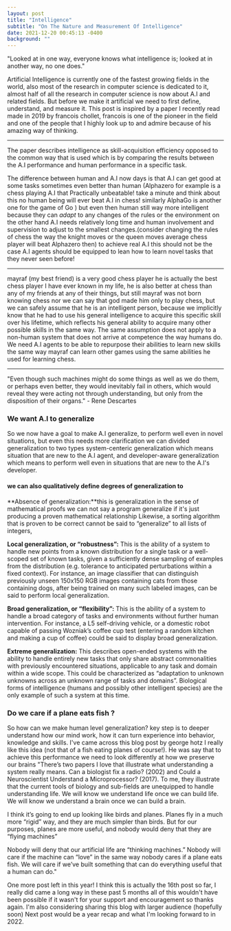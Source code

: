 ```yaml
---
layout: post
title: "Intelligence"
subtitle: "On The Nature and Measurement Of Intelligence"
date: 2021-12-20 00:45:13 -0400
background: ""
---
```

"Looked at in one way, everyone knows what
intelligence is; looked at in another way, no
one does."

Artificial Intelligence is currently one of the fastest growing fields in the world, also most of the research in computer science is dedicated to it, almost half of all the research in computer science is now about A.I and related fields. But before we make it artificial we need to first define, understand, and measure it. This post is inspired by a paper I recently read made in 2019 by francois chollet, francois is one of the pioneer in the field and one of the people that I highly look up to and admire because of his amazing way of thinking.

---

The paper describes intelligence as skill-acquisition efficiency opposed to the common way that is used which is by comparing the results between the A.I performance and human performance in a specific task.

The difference between human and A.I now days is that A.I can get good at some tasks sometimes even better than human (Alphazero for example is a chess playing A.I that Practically unbeatable! take a minute and think about this no human being will ever beat A.I in chess! similarly AlphaGo is another one for the game of Go ) but even then human still way more intelligent because they can *adapt* to any changes of the rules or the environment on the other hand A.I needs relatively long time and human involvement and supervision to adjust to the smallest changes.(consider changing the rules of chess the way the knight moves or the queen moves average chess player will beat Alphazero then)  to achieve real A.I this should not be the case A.I agents should be equipped to lean how to learn novel tasks that they never seen before!

---

mayraf (my best friend) is a very good chess player he is actually the best chess player I have ever known in my life, he is also better at chess than any of my friends at any of their things, but still mayraf was not born knowing chess nor we can say that god made him only to play chess, but we can safely assume that he is an intelligent person, because we implicitly know that he had to use his general intelligence to acquire this specific skill over his lifetime, which reflects his general ability to acquire many other possible skills in the same way.  The
same assumption does not apply to a non-human system that does not arrive at competence
the way humans do. We need A.I agents to be able to repurpose their abilities to learn new skills the same way mayraf can learn other games using the same abilities he used for learning chess.

---

"Even though such machines might do some
things as well as we do them, or perhaps even
better, they would inevitably fail in others,
which would reveal they were acting not
through understanding, but only from the
disposition of their organs." - Rene Descartes

### We want A.I to generalize

So we now have a goal to make A.I generalize, to  perform well even in novel situations, but even this needs more clarification we can divided generalization to two types
system-centeric generalization which means situation that are new to the A.I agent, and developer-aware generalization which means to perform well even in situations that are new to the A.I's developer.

#### we can also qualitatively define degrees of generalization to

**Absence of generalization:**this is generalization in the sense of mathematical proofs we can not say a program generalize if it's just producing a proven mathematical relationship Likewise, a sorting algorithm that is proven to be correct cannot be said to “generalize” to all lists of
integers,

**Local generalization, or “robustness”:** This is the ability of a system to handle new
points from a known distribution for a single task or a well-scoped set of known tasks,
given a sufficiently dense sampling of examples from the distribution (e.g. tolerance
to anticipated perturbations within a fixed context). For instance, an image classifier
that can distinguish previously unseen 150x150 RGB images containing cats from
those containing dogs, after being trained on many such labeled images, can be said
to perform local generalization.

**Broad generalization, or “flexibility”:** This is the ability of a system to handle a
broad category of tasks and environments without further human intervention. For instance, a L5 self-driving vehicle, or a domestic robot capable
of passing Wozniak’s coffee cup test (entering a random kitchen and making a cup of
coffee) could be said to display broad generalization.

**Extreme generalization:** This describes open-ended systems with the ability to handle entirely new tasks that only share abstract commonalities with previously encountered situations, applicable to any task and domain within a wide scope. This could
be characterized as “adaptation to unknown unknowns across an unknown range of
tasks and domains”. Biological forms of intelligence (humans and possibly other intelligent species) are the only example of such a system at this time.

### Do we care if a plane eats fish ?

So how can we make human level generalization? key step is to deeper understand how our mind work, how it can turn experience into behavior, knowledge and skills.
I've came across this blog post by george hotz I really like this idea (not that of a fish eating planes of course!). He was say that to achieve this performance we need to look differently at how we preserve  our brains
"There’s two papers I love that illustrate what understanding a system really means. Can a biologist fix a radio? (2002) and Could a Neuroscientist Understand a Microprocessor? (2017). To me, they illustrate that the current tools of biology and sub-fields are unequipped to handle understanding life. We will know we understand life once we can build life. We will know we understand a brain once we can build a brain.

I think it’s going to end up looking like birds and planes. Planes fly in a much more “rigid” way, and they are much simpler than birds. But for our purposes, planes are more useful, and nobody would deny that they are “flying machines”

Nobody will deny that our artificial life are “thinking machines.” Nobody will care if the machine can “love” in the same way nobody cares if a plane eats fish. We will care if we’ve built something that can do everything useful that a human can do."

One more post left in this year! I think this is actually the 16th post so far, I really did came a long way in these past 5 months all of this wouldn't have been possible if it wasn't for your support and encouragement so thanks again. I'm also considering sharing this blog with larger audience (hopefully soon) 
Next post would be a year recap and what I'm looking forward to in 2022.